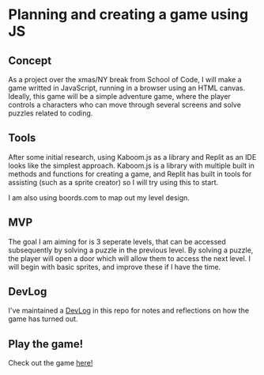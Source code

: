 # Planning and creating a game using JS

## Concept

As a project over the xmas/NY break from School of Code, I will make a game writted in JavaScript, running in a browser using an HTML canvas. Ideally, this game will be a simple adventure game, where the player controls a characters who can move through several screens and solve puzzles related to coding.

## Tools

After some initial research, using Kaboom.js as a library and Replit as an IDE looks like the simplest approach. Kaboom.js is a library with multiple built in methods and functions for creating a game, and Replit has built in tools for assisting (such as a sprite creator) so I will try using this to start.

I am also using boords.com to map out my level design.

## MVP

The goal I am aiming for is 3 seperate levels, that can be accessed subsequently by solving a puzzle in the previous level. By solving a puzzle, the player will open a door which will allow them to access the next level. I will begin with basic sprites, and improve these if I have the time. 

## DevLog

I've maintained a [DevLog](https://github.com/ajp64/gametest/blob/main/devlog.md) in this repo for notes and reflections on how the game has turned out.

## Play the game!

Check out the game [here!](https://legendofkoda.ajp64.repl.co/)

